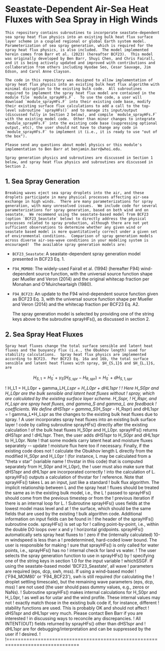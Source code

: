 # Seastate-Dependent Air-Sea Heat Fluxes with Sea Spray in High Winds

    This repository contains subroutines to incorporate seastate-dependent sea spray heat flux physics into an existing bulk heat flux surface layer scheme in a coupled regional or global Earth system model.  Parameterization of sea spray generation, which is required for the spray heat flux physics, is also included.  The model implemented herein comes from Barr et al. (2023) (hereafter BCF23).  This model was originally developed by Ben Barr, Shuyi Chen, and Chris Fairall, and it is being actively updated and improved with contributions and collaboration from others including Hyodae Seo, Cesar Sauvage, Jim Edson, and Carol Anne Clayson.

    The code in this repository was designed to allow implementation of spray heat flux physics into an existing bulk heat flux algorithm with minimal disruption to the existing bulk code.  All subroutines required to implement the spray heat flux model are contained in the module file `module_sprayHFs.F`.  To use the code, a user will download `module_sprayHFs.F` into their existing code base, modify their existing surface flux calculations to add a call to the top-level subroutine `sprayHFs()` and to manage its input/output (discussed fully in Section 2 below), and compile `module_sprayHFs.F` with the existing model code.  Other than minor changes to integrate `module_sprayHFs.F` into the existing code base (suppressing optional output, etc), the user should not have to change any code in `module_sprayHFs.F` to implement it (i.e., it is ready to use "out of the box").

    Please send any questions about model physics or this module's implementation to Ben Barr at benjamin.barr@whoi.edu.

    Spray generation physics and subroutines are discussed in Section 1 below, and spray heat flux physics and subroutines are discussed in Section 2.

## 1. Sea Spray Generation

    Breaking waves eject sea spray droplets into the air, and these droplets participate in many physical processes affecting air-sea exchange in high winds.  There are many parameterizations for spray generation, with many unresolved issues.  We include code for several parameterizations for spray generation, based on both wind and on seastate.  We recommend using the seastate-based model from BCF23 (option `BCF23_Seastate` below) to directly address the physical processes related to spray production, although there are not yet sufficient observations to determine whether any given wind or seastate based model is more quantitatively correct under a given set of environmental conditions.  Comparison of spray generation models across diverse air-sea-wave conditions in your modeling system is encouraged!  The available spray generation models are:

+ `BCF23_Seastate`: A seastate-dependent spray generation model presented in BCF23 Eq. 1.
+ `F94_MOM80`: The widely-used Fairall et al. (1994) (hereafter F94) wind-dependent source function, with the universal source function shape per Mueller and Veron (2014) and the original whitecap fraction per Monahan and O'Muircheartaigh (1980).
+ `F94_BCF23`: An update to the F94 wind-dependent source function given as BCF23 Eq. 3, with the universal source function shape per Mueller and Veron (2014) and the whitecap fraction per BCF23 Eq. A2.

    The spray generation model is selected by providing one of the string keys above to the subroutine sprayHFs(), as discussed in section 2.

## 2. Sea Spray Heat Fluxes

    Spray heat fluxes change the total surface sensible and latent heat fluxes and the buoyancy flux (i.e., the Obukhov length) used for stability calculations.  Spray heat flux physics are implemented according to BCF23.  Per BCF23 Eq. 16a and 16b, the total surface sensible and latent heat fluxes with spray, $H_{S,1}$ and $H_{L,1}$, are

$$H_{S,1} = H^{\prime}_S + \gamma_S \left( H_{S,spr} - H_{R,spr} \right) = H^{\prime}_S + dH_{S,1,spr}$$

!       H_L1 = H_L0pr + gamma_L*H_Lspr            = H_L0pr + dHL1spr
!
! Here H_S0pr and H_L0pr are the bulk sensible and latent heat fluxes without 
! spray, which are calculated by the existing surface layer scheme.  H_Sspr,
! H_Rspr, and H_Lspr are spray heat fluxes, and gamma_S and gamma_L are feedback
! coefficients.  We define dHS1spr = gamma_S*(H_Sspr - H_Rspr) and dHL1spr = 
! gamma_L*H_Lspr as the changes to the existing bulk heat fluxes due to spray.
!     A user incorporates spray heat fluxes into an existing bulk surface layer 
! code by calling subroutine sprayHFs() directly after the existing calculation 
! of the bulk heat fluxes H_S0pr and H_L0pr.  sprayHFs() returns dHS1spr and 
! dHL1spr.  Then, the user adds dHS1spr to H_S0pr and dHL1spr to H_L0pr.  Note 
! that some models carry latent heat and moisture fluxes separately -- update 
! moisture flux here too if necessary.  Finally, if the existing code does not 
! calculate the Obukhov length L directly from the modified H_S0pr and H_L0pr 
! (for instance, L may be calculated from a "theta v star" (variable name 
! thvstar in this code) that is computed separately from H_S0pr and H_L0pr), the
! user must also make sure that dHS1spr and dHL1spr are incorporated correctly 
! into the calculation of L.  sprayHFs() outputs a calculation of thvstar for 
! reference.  Note that sprayHFs() takes L as an input, just like a standard 
! bulk flux algorithm.  The implicit relationship between L and the spray heat 
! fluxes should be treated the same as in the existing bulk model, i.e., the L 
! passed to sprayHFs() should come from the previous timestep or from the 
! previous iteration if there is an internal loop for L.
!     Subroutine sprayHFs() uses fields at the lowest model mass level and at 
! the surface, which should be the same fields that are used by the existing 
! bulk algorithm code.  Additional information on input fields can be found in 
! the header of the sprayHFs() subroutine code.  sprayHFs() is set up for
! calling point-by-point, i.e., within the double DO loops over x and y 
! horizontal gridpoints.  sprayHFs() automatically sets spray heat fluxes to 
! zero if the (internally calculated) 10-m windspeed is less than a 
! predetermined, hard-coded lower bound.  The user is responsible for making 
! sure that sprayHFs() is only called for water points, i.e., sprayHFs() has no 
! internal check for land vs water.
!     The user selects the spray generation function to use in sprayHFs() by
! specifying one of the string keys in section 1.0 for the input variable
! whichSSGF.  If using the seastate-based model 'BCF23_Seastate', all wave
! parameters are required (eps, dcp, swh, mss).  If using a wind-based model
! ('F94_MOM80' or 'F94_BCF23'), swh is still required (for calculating the
! droplet settling timescale), but the remaining wave parameters (eps, dcp, mss)
! are not used (the user should pass dummy values, e.g., zeros or NaNs).
!     Subroutine sprayHFs() makes internal calculations for H_S0pr and H_L0pr, 
! as well as for ustar and the wind profile.  These internal values may not 
! exactly match those in the existing bulk code if, for instance, different 
! stability functions are used.  This is probably OK and should not affect 
! dHS1spr and dHL1spr very much.  Please contact Ben Barr if you are interested 
! in discussing ways to reconcile any discrepancies.
!     All INTENT(OUT) fields returned by sprayHFs() other than dHS1spr and
! dHL1spr are for debugging/interpretation and can be suppressed by the user if
! desired.
!
!===============================================================================

